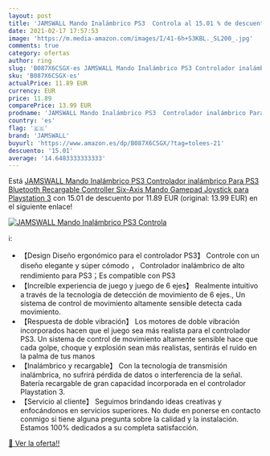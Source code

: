 ```yaml
---
layout: post
title: 'JAMSWALL Mando Inalámbrico PS3  Controla al 15.01 % de descuento'
date: 2021-02-17 17:57:53
image: 'https://m.media-amazon.com/images/I/41-6h+S3KBL._SL200_.jpg'
comments: true
category: ofertas
author: ring
slug: 'B087X6CSGX-es JAMSWALL Mando Inalámbrico PS3 Controlador inalámbrico...'
sku: 'B087X6CSGX-es'
actualPrice: 11.89 EUR
currency: EUR
price: 11.89
comparePrice: 13.99 EUR
prodname: 'JAMSWALL Mando Inalámbrico PS3  Controlador inalámbrico Para PS3 Bluetooth Recargable Controller Six-Axis Mando Gamepad Joystick para Playstation 3'
country: 'es'
flag: '🇪🇸'
brand: 'JAMSWALL'
buyurl: 'https://www.amazon.es/dp/B087X6CSGX/?tag=tolees-21'
descuento: '15.01'
average: '14.6483333333333'
---
```


Está [JAMSWALL Mando Inalámbrico PS3  Controlador inalámbrico Para PS3 Bluetooth Recargable Controller Six-Axis Mando Gamepad Joystick para Playstation 3](https://www.amazon.es/dp/B087X6CSGX/?tag=tolees-21) con 15.01 de descuento por 11.89 EUR (original: 13.99 EUR) en el siguiente enlace!

[![JAMSWALL Mando Inalámbrico PS3  Controla](https://m.media-amazon.com/images/I/41-6h+S3KBL._SL200_.jpg)](https://www.amazon.es/dp/B087X6CSGX/?tag=tolees-21)

ℹ️:

- 【Design Diseño ergonómico para el controlador PS3】 Controle con un diseño elegante y súper cómodo ， Controlador inalámbrico de alto rendimiento para PS3；Es compatible con PS3
- 【Increíble experiencia de juego y juego de 6 ejes】 Realmente intuitivo a través de la tecnología de detección de movimiento de 6 ejes., Un sistema de control de movimiento altamente sensible detecta cada movimiento.
- 【Respuesta de doble vibración】 Los motores de doble vibración incorporados hacen que el juego sea más realista para el controlador PS3. Un sistema de control de movimiento altamente sensible hace que cada golpe, choque y explosión sean más realistas, sentirás el ruido en la palma de tus manos
- 【Inalámbrico y recargable】 Con la tecnología de transmisión inalámbrica, no sufrirá pérdida de datos o interferencia de la señal. Batería recargable de gran capacidad incorporada en el controlador Playstation 3.
- 【Servicio al cliente】 Seguimos brindando ideas creativas y enfocándonos en servicios superiores. No dude en ponerse en contacto conmigo si tiene alguna pregunta sobre la calidad y la instalación. Estamos 100% dedicados a su completa satisfacción.

[🛒 Ver la oferta!!](https://www.amazon.es/dp/B087X6CSGX/?tag=tolees-21)
